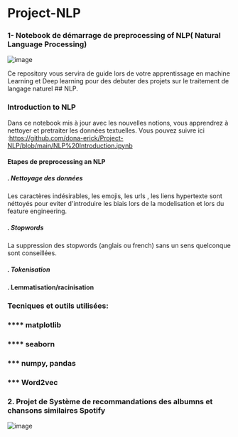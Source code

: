 # Project-NLP
### 1- Notebook de démarrage de preprocessing of NLP( Natural Language Processing)
![image](https://github.com/user-attachments/assets/003075dc-5d08-4829-b5f9-8c4322cd6065)

Ce repository vous servira de guide lors de votre apprentissage en machine Learning et Deep learning pour des debuter des projets
sur le traitement de langage naturel ## NLP.

### Introduction to NLP
Dans ce notebook mis à jour avec les nouvelles notions, vous apprendrez à nettoyer et pretraiter les données textuelles.
Vous pouvez suivre ici :https://github.com/dona-erick/Project-NLP/blob/main/NLP%20Introduction.ipynb
#### Etapes de preprocessing an NLP

##### . Nettoyage des données
Les caractères indésirables, les emojis, les urls , les liens hypertexte sont néttoyés pour eviter d'introduire les biais lors de la modelisation et lors du feature engineering.

##### . Stopwords
La suppression des stopwords (anglais ou french) sans un sens quelconque sont conseillées.

##### . Tokenisation

#### . Lemmatisation/racinisation 

### Tecniques et outils utilisées:

 ### **** matplotlib
 ### **** seaborn
 ### *** numpy, pandas
 ### *** Word2vec


### 2. Projet de Système de recommandations des albumns et chansons similaires Spotify

![image](https://github.com/user-attachments/assets/6992be51-034b-47c1-9762-acaa8e2883fe)


